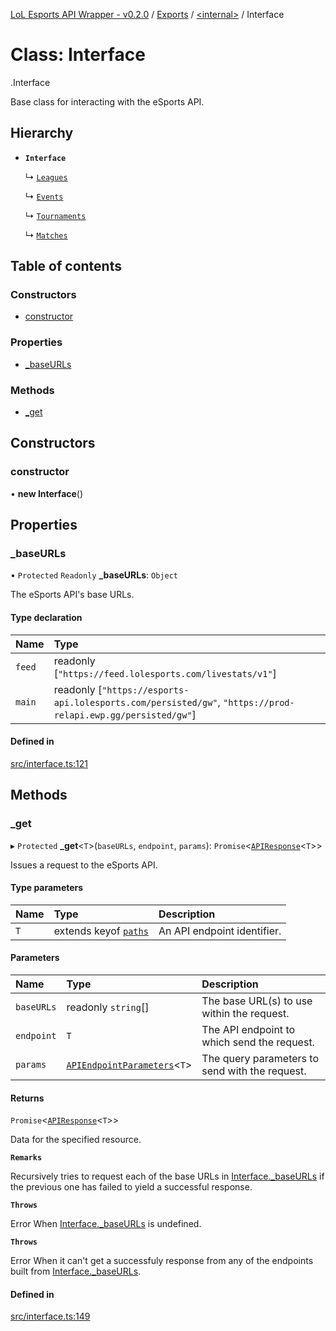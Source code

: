 [LoL Esports API Wrapper - v0.2.0](../README.md) / [Exports](../modules.md) / [<internal\>](../modules/internal_.md) / Interface

# Class: Interface

[<internal>](../modules/internal_.md).Interface

Base class for interacting with the eSports API.

## Hierarchy

- **`Interface`**

  ↳ [`Leagues`](internal_.Leagues.md)

  ↳ [`Events`](internal_.Events.md)

  ↳ [`Tournaments`](internal_.Tournaments.md)

  ↳ [`Matches`](internal_.Matches.md)

## Table of contents

### Constructors

- [constructor](internal_.Interface.md#constructor)

### Properties

- [\_baseURLs](internal_.Interface.md#_baseurls)

### Methods

- [\_get](internal_.Interface.md#_get)

## Constructors

### constructor

• **new Interface**()

## Properties

### \_baseURLs

• `Protected` `Readonly` **\_baseURLs**: `Object`

The eSports API's base URLs.

#### Type declaration

| Name   | Type                                                                                                            |
| :----- | :-------------------------------------------------------------------------------------------------------------- |
| `feed` | readonly [``"https://feed.lolesports.com/livestats/v1"``]                                                       |
| `main` | readonly [``"https://esports-api.lolesports.com/persisted/gw"``, ``"https://prod-relapi.ewp.gg/persisted/gw"``] |

#### Defined in

[src/interface.ts:121](https://github.com/Viriatto/lol-esports-api/blob/263a411/src/interface.ts#L121)

## Methods

### \_get

▸ `Protected` **\_get**<`T`\>(`baseURLs`, `endpoint`, `params`): `Promise`<[`APIResponse`](../modules/internal_.md#apiresponse)<`T`\>\>

Issues a request to the eSports API.

#### Type parameters

| Name | Type                                                      | Description                 |
| :--- | :-------------------------------------------------------- | :-------------------------- |
| `T`  | extends keyof [`paths`](../interfaces/internal_.paths.md) | An API endpoint identifier. |

#### Parameters

| Name       | Type                                                                           | Description                                    |
| :--------- | :----------------------------------------------------------------------------- | :--------------------------------------------- |
| `baseURLs` | readonly `string`[]                                                            | The base URL(s) to use within the request.     |
| `endpoint` | `T`                                                                            | The API endpoint to which send the request.    |
| `params`   | [`APIEndpointParameters`](../modules/internal_.md#apiendpointparameters)<`T`\> | The query parameters to send with the request. |

#### Returns

`Promise`<[`APIResponse`](../modules/internal_.md#apiresponse)<`T`\>\>

Data for the specified resource.

**`Remarks`**

Recursively tries to request each of the base URLs in [Interface.\_baseURLs](internal_.Leagues.md#_baseurls) if the previous one has failed to yield a successful response.

**`Throws`**

Error
When [Interface.\_baseURLs](internal_.Leagues.md#_baseurls) is undefined.

**`Throws`**

Error
When it can't get a successfuly response from any of the endpoints built from [Interface.\_baseURLs](internal_.Leagues.md#_baseurls).

#### Defined in

[src/interface.ts:149](https://github.com/Viriatto/lol-esports-api/blob/263a411/src/interface.ts#L149)
